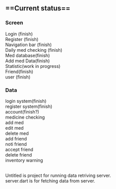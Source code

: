 ## ==Current status==<br/>
### Screen<br/>
Login (finish)<br/>
Register (finish)<br/>
Navigation bar (finish)<br/>
Daily med checking (finish)<br/>
Med database(finish)<br/>
Add med Data(finish)<br/>
Statistic(work in progress)<br/>
Friend(finish)<br/>
user (finish)<br/>


### Data<br/>
login system(finish)<br/>
register system(finish)<br/>
account(finish?)<br/>
medicine checking<br/>
add med<br/>
edit med<br/>
delete med<br/>
add friend<br/>
noti friend<br/>
accept friend<br/>
delete friend<br/>
inventory warning<br/>

<br>Untitled is project for running data retriving server.
<br> server.dart is for fetching data from server.

